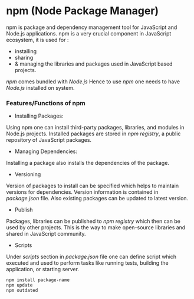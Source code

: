 #  npm (Node Package Manager)


npm is package and dependency management tool for JavaScript and Node.js applications.
npm is a very crucial component in JavaScript ecosystem, it is used for :
- installing
- sharing
- & managing the libraries and packages used in JavaScript based projects.

*npm* comes bundled with *Node.js*
Hence to use *npm* one needs to have *Node.js* installed on system.

### Features/Functions of npm

- Installing Packages:

Using npm one can install third-party packages, libraries, and modules in Node.js
projects. Installed packages are stored in *npm registry*, a public repository 
of JavaScript packages. 

- Managing Dependencies:

Installing a package also installs the dependencies of the package.

- Versioning

Version of packages to install can be specified which helps to maintain versions
for dependencies. Version information is contained in *package.json* file.
Also existing packages can be updated to latest version.

- Publish

Packages, libraries can be published to *npm registry* which then can be used by
other projects. This is the way to make open-source libraries and shared in JavaScript
community.

- Scripts

Under *scripts* section in *package.json* file one can define script which executed
and used to perform tasks like running tests, building the application, or 
starting server.

```
npm install package-name
npm update
npm outdated
```
